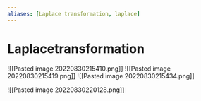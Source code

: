 ```yaml
---
aliases: [Laplace transformation, laplace]
---
```


# Laplacetransformation

![[Pasted image 20220830215410.png]]
![[Pasted image 20220830215419.png]]
![[Pasted image 20220830215434.png]]

![[Pasted image 20220830220128.png]]